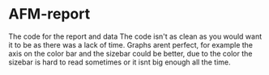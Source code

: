 # AFM-report

The code for the report and data
The code isn't as clean as you would want it to be as there was a lack of time.
Graphs arent perfect, for example the axis on the color bar and the sizebar could be better, due to the color the sizebar is hard to read sometimes or it isnt big enough all the time.
